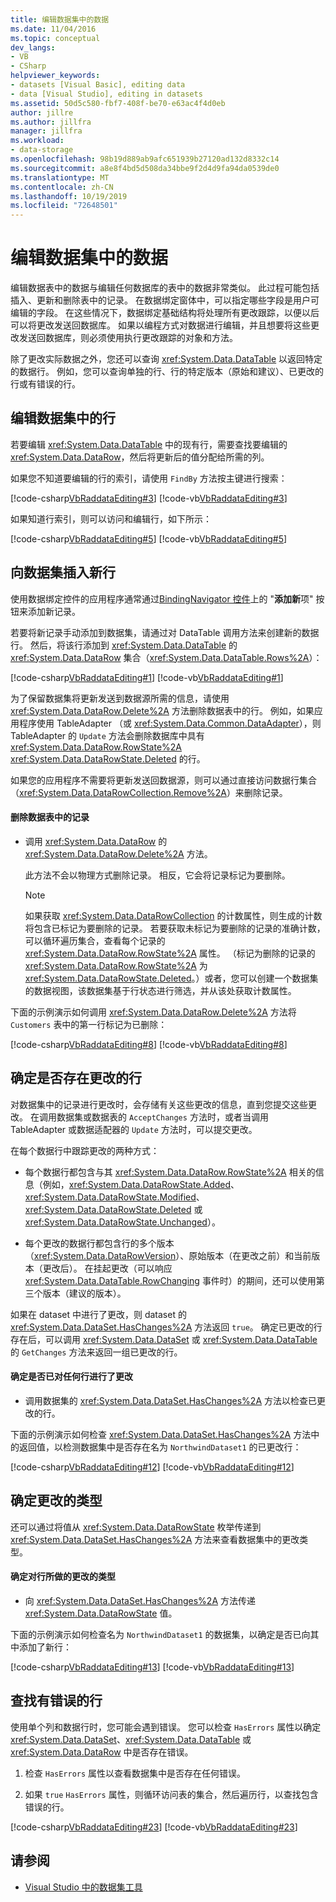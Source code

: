 ```yaml
---
title: 编辑数据集中的数据
ms.date: 11/04/2016
ms.topic: conceptual
dev_langs:
- VB
- CSharp
helpviewer_keywords:
- datasets [Visual Basic], editing data
- data [Visual Studio], editing in datasets
ms.assetid: 50d5c580-fbf7-408f-be70-e63ac4f4d0eb
author: jillre
ms.author: jillfra
manager: jillfra
ms.workload:
- data-storage
ms.openlocfilehash: 98b19d889ab9afc651939b27120ad132d8332c14
ms.sourcegitcommit: a8e8f4bd5d508da34bbe9f2d4d9fa94da0539de0
ms.translationtype: MT
ms.contentlocale: zh-CN
ms.lasthandoff: 10/19/2019
ms.locfileid: "72648501"
---
```

# <a name="edit-data-in-datasets"></a>编辑数据集中的数据
编辑数据表中的数据与编辑任何数据库的表中的数据非常类似。 此过程可能包括插入、更新和删除表中的记录。 在数据绑定窗体中，可以指定哪些字段是用户可编辑的字段。 在这些情况下，数据绑定基础结构将处理所有更改跟踪，以便以后可以将更改发送回数据库。 如果以编程方式对数据进行编辑，并且想要将这些更改发送回数据库，则必须使用执行更改跟踪的对象和方法。

除了更改实际数据之外，您还可以查询 <xref:System.Data.DataTable> 以返回特定的数据行。 例如，您可以查询单独的行、行的特定版本（原始和建议）、已更改的行或有错误的行。

## <a name="to-edit-rows-in-a-dataset"></a>编辑数据集中的行
若要编辑 <xref:System.Data.DataTable> 中的现有行，需要查找要编辑的 <xref:System.Data.DataRow>，然后将更新后的值分配给所需的列。

如果您不知道要编辑的行的索引，请使用 `FindBy` 方法按主键进行搜索：

[!code-csharp[VbRaddataEditing#3](../data-tools/codesnippet/CSharp/edit-data-in-datasets_1.cs)]
[!code-vb[VbRaddataEditing#3](../data-tools/codesnippet/VisualBasic/edit-data-in-datasets_1.vb)]

如果知道行索引，则可以访问和编辑行，如下所示：

[!code-csharp[VbRaddataEditing#5](../data-tools/codesnippet/CSharp/edit-data-in-datasets_2.cs)]
[!code-vb[VbRaddataEditing#5](../data-tools/codesnippet/VisualBasic/edit-data-in-datasets_2.vb)]

## <a name="to-insert-new-rows-into-a-dataset"></a>向数据集插入新行
使用数据绑定控件的应用程序通常通过[BindingNavigator 控件](/dotnet/framework/winforms/controls/bindingnavigator-control-windows-forms)上的 "**添加新**项" 按钮来添加新记录。

若要将新记录手动添加到数据集，请通过对 DataTable 调用方法来创建新的数据行。 然后，将该行添加到 <xref:System.Data.DataTable> 的 <xref:System.Data.DataRow> 集合（<xref:System.Data.DataTable.Rows%2A>）：

[!code-csharp[VbRaddataEditing#1](../data-tools/codesnippet/CSharp/edit-data-in-datasets_3.cs)]
[!code-vb[VbRaddataEditing#1](../data-tools/codesnippet/VisualBasic/edit-data-in-datasets_3.vb)]

为了保留数据集将更新发送到数据源所需的信息，请使用 <xref:System.Data.DataRow.Delete%2A> 方法删除数据表中的行。 例如，如果应用程序使用 TableAdapter （或 <xref:System.Data.Common.DataAdapter>），则 TableAdapter 的 `Update` 方法会删除数据库中具有 <xref:System.Data.DataRow.RowState%2A> <xref:System.Data.DataRowState.Deleted> 的行。

如果您的应用程序不需要将更新发送回数据源，则可以通过直接访问数据行集合（<xref:System.Data.DataRowCollection.Remove%2A>）来删除记录。

#### <a name="to-delete-records-from-a-data-table"></a>删除数据表中的记录

- 调用 <xref:System.Data.DataRow> 的 <xref:System.Data.DataRow.Delete%2A> 方法。

     此方法不会以物理方式删除记录。 相反，它会将记录标记为要删除。

    > [!NOTE]
    > 如果获取 <xref:System.Data.DataRowCollection> 的计数属性，则生成的计数将包含已标记为要删除的记录。 若要获取未标记为要删除的记录的准确计数，可以循环遍历集合，查看每个记录的 <xref:System.Data.DataRow.RowState%2A> 属性。 （标记为删除的记录的 <xref:System.Data.DataRow.RowState%2A> 为 <xref:System.Data.DataRowState.Deleted>。）或者，您可以创建一个数据集的数据视图，该数据集基于行状态进行筛选，并从该处获取计数属性。

下面的示例演示如何调用 <xref:System.Data.DataRow.Delete%2A> 方法将 `Customers` 表中的第一行标记为已删除：

[!code-csharp[VbRaddataEditing#8](../data-tools/codesnippet/CSharp/edit-data-in-datasets_4.cs)]
[!code-vb[VbRaddataEditing#8](../data-tools/codesnippet/VisualBasic/edit-data-in-datasets_4.vb)]

## <a name="determine-if-there-are-changed-rows"></a>确定是否存在更改的行
对数据集中的记录进行更改时，会存储有关这些更改的信息，直到您提交这些更改。 在调用数据集或数据表的 `AcceptChanges` 方法时，或者当调用 TableAdapter 或数据适配器的 `Update` 方法时，可以提交更改。

在每个数据行中跟踪更改的两种方式：

- 每个数据行都包含与其 <xref:System.Data.DataRow.RowState%2A> 相关的信息（例如，<xref:System.Data.DataRowState.Added>、<xref:System.Data.DataRowState.Modified>、<xref:System.Data.DataRowState.Deleted> 或 <xref:System.Data.DataRowState.Unchanged>）。

- 每个更改的数据行都包含行的多个版本（<xref:System.Data.DataRowVersion>）、原始版本（在更改之前）和当前版本（更改后）。 在挂起更改（可以响应 <xref:System.Data.DataTable.RowChanging> 事件时）的期间，还可以使用第三个版本（建议的版本）。

如果在 dataset 中进行了更改，则 dataset 的 <xref:System.Data.DataSet.HasChanges%2A> 方法返回 `true`。 确定已更改的行存在后，可以调用 <xref:System.Data.DataSet> 或 <xref:System.Data.DataTable> 的 `GetChanges` 方法来返回一组已更改的行。

#### <a name="to-determine-if-changes-have-been-made-to-any-rows"></a>确定是否已对任何行进行了更改

- 调用数据集的 <xref:System.Data.DataSet.HasChanges%2A> 方法以检查已更改的行。

下面的示例演示如何检查 <xref:System.Data.DataSet.HasChanges%2A> 方法中的返回值，以检测数据集中是否存在名为 `NorthwindDataset1` 的已更改行：

[!code-csharp[VbRaddataEditing#12](../data-tools/codesnippet/CSharp/edit-data-in-datasets_5.cs)]
[!code-vb[VbRaddataEditing#12](../data-tools/codesnippet/VisualBasic/edit-data-in-datasets_5.vb)]

## <a name="determine-the-type-of-changes"></a>确定更改的类型
还可以通过将值从 <xref:System.Data.DataRowState> 枚举传递到 <xref:System.Data.DataSet.HasChanges%2A> 方法来查看数据集中的更改类型。

#### <a name="to-determine-what-type-of-changes-have-been-made-to-a-row"></a>确定对行所做的更改的类型

- 向 <xref:System.Data.DataSet.HasChanges%2A> 方法传递 <xref:System.Data.DataRowState> 值。

下面的示例演示如何检查名为 `NorthwindDataset1` 的数据集，以确定是否已向其中添加了新行：

[!code-csharp[VbRaddataEditing#13](../data-tools/codesnippet/CSharp/edit-data-in-datasets_6.cs)]
[!code-vb[VbRaddataEditing#13](../data-tools/codesnippet/VisualBasic/edit-data-in-datasets_6.vb)]

## <a name="to-locate-rows-that-have-errors"></a>查找有错误的行
使用单个列和数据行时，您可能会遇到错误。 您可以检查 `HasErrors` 属性以确定 <xref:System.Data.DataSet>、<xref:System.Data.DataTable> 或 <xref:System.Data.DataRow> 中是否存在错误。

1. 检查 `HasErrors` 属性以查看数据集中是否存在任何错误。

2. 如果 `true` `HasErrors` 属性，则循环访问表的集合，然后遍历行，以查找包含错误的行。

[!code-csharp[VbRaddataEditing#23](../data-tools/codesnippet/CSharp/edit-data-in-datasets_7.cs)]
[!code-vb[VbRaddataEditing#23](../data-tools/codesnippet/VisualBasic/edit-data-in-datasets_7.vb)]

## <a name="see-also"></a>请参阅

- [Visual Studio 中的数据集工具](../data-tools/dataset-tools-in-visual-studio.md)